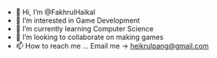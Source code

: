 - 👋 Hi, I’m @FakhrulHaikal
- 👀 I’m interested in Game Development
- 🌱 I’m currently learning Computer Science
- 💞️ I’m looking to collaborate on making games
- 📫 How to reach me ... Email me -> heikrulpang@gmail.com

<!---
FakhrulHaikal/FakhrulHaikal is a ✨ special ✨ repository because its `README.md` (this file) appears on your GitHub profile.
You can click the Preview link to take a look at your changes.
--->
